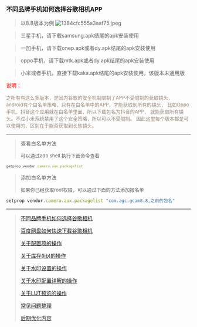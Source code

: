 <!-- next:gcam002 --> 
<!-- pre:gcam900 --> 
<!-- title: 版本说明--> 
<!-- date:2023-12-21 --> 

### 不同品牌手机如何选择谷歌相机APP
>以8.8版本为例
![1384cfc555a3aaf75.jpeg](https://7up.pics/images/2023/12/21/1384cfc555a3aaf75.jpeg)

>三星手机，请下载samsung.apk结尾的apk安装使用

>一加手机，请下载onep.apk或者dy.apk结尾的apk安装使用

>oppo手机，请下载mtk.apk或者dy.apk结尾的apk安装使用

>小米或者手机，直接下载kaka.apk结尾的apk安装使用，该版本未通用版

<font color=Red>说明：</font>

<font size=2 color=#998877>
之所有有这么多版本，是因为谷歌的安全机制限制了APP不受限制的获取镜头，
android有个白名单策略，只有在白名单中的APP，才能获取到所有的镜头，
比如Oppo手机，抖音这个应用就在白名单里面，所以下载包名为抖音的APP，
就能获取所有镜头。不过小米系统禁用了这个安全策略，所以可以不受限制。
因此这里每个版本都是可以使用的，区别在于能否获取到长焦镜头。
</font>
 
<hr />

> 查看白名单方法
> 
> <font size=2>可以通过adb shell 执行下面命令查看</font> 
> <font size=1>
``` javascript
getprop vendor.camera.aux.packagelist
```
</font>

> 添加白名单方法
> 
> <font size=2>如果你已经获取root权限，可以通过下面的方法添加报名单</font>
>
``` javascript
setprop vendor.camera.aux.packagelist "com.agc.gcam8.8,之前的包名"
```
</font>

----
> [不同品牌手机如何选择谷歌相机](./details.html?md=gcam001) 
> 
> [百度网盘如何快速下载谷歌相机](./details.html?md=gcam002) 
> 
> [关于配置项的操作](./details.html?md=gcam003) 
>
> [关于库存(lib)的操作](./details.html?md=gcam004) 
>
> [关于水印设置的操作](./details.html?md=gcam005) 
>
> [关于水印配置详解的操作](./details.html?md=gcam006) 
>
> [关于LUT预览的操作](./details.html?md=gcam007) 
>
> [常见问题整理](./details.html?md=gcam900) 
>
> [后期优化内容](./details.html?md=gcam800) 
>